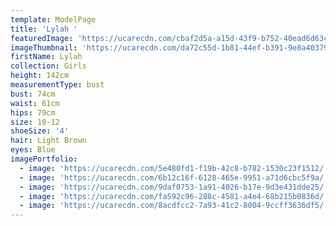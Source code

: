 ```yaml
---
template: ModelPage
title: 'Lylah '
featuredImage: 'https://ucarecdn.com/cbaf2d5a-a15d-43f9-b752-40ead6d63c9a/'
imageThumbnail: 'https://ucarecdn.com/da72c55d-1b81-44ef-b391-9e8a40379ad2/'
firstName: Lylah
collection: Girls
height: 142cm
measurementType: bust
bust: 74cm
waist: 61cm
hips: 79cm
size: 10-12
shoeSize: '4'
hair: Light Brown
eyes: Blue
imagePortfolio:
  - image: 'https://ucarecdn.com/5e480fd1-f19b-42c8-b782-1530c23f1512/'
  - image: 'https://ucarecdn.com/6b12c16f-6128-465e-9951-a71d6cbc5f9a/'
  - image: 'https://ucarecdn.com/9daf0753-1a91-4026-b17e-9d3e431dde25/'
  - image: 'https://ucarecdn.com/fa592c96-288c-4581-a4e4-68b215b0836d/'
  - image: 'https://ucarecdn.com/8acdfcc2-7a93-41c2-8004-9ccff3636df5/'
---
```


